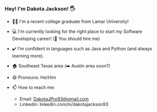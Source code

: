 ### Hey! I'm Dakota Jackson! 🖐

- 👨‍🎓 I'm a recent college graduate from Lamar University!
- 💻 I'm currently looking for the right place to start my Software Developing career! (👀 You should hire me)
- ✔️ I'm confident in languages such as Java and Python (and always learning more).
- 🏠 Southeast Texas area (➡️ Austin area soon?)
- 😄 Pronouns: He/Him

- 📫 How to reach me:
    - Email: DakotaJPro93@gmail.com
    - Linkedin: linkedin.com/in/dakotajackson93

